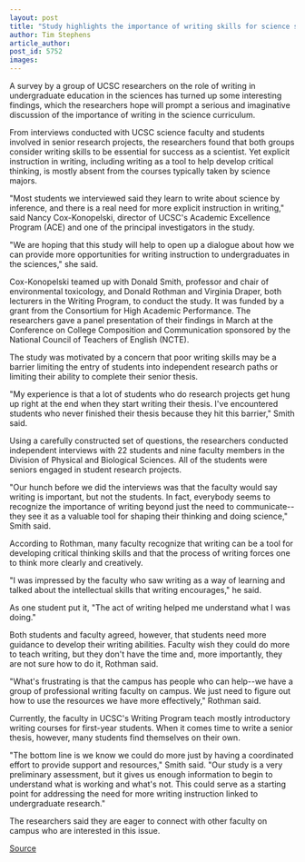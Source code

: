 ```yaml
---
layout: post
title: "Study highlights the importance of writing skills for science students"
author: Tim Stephens
article_author: 
post_id: 5752
images:
---
```


<a name="content" id="content"></a>
<p>
  A survey by a group of UCSC researchers on the role of writing in undergraduate education in the sciences has turned up some interesting findings, which the researchers hope will prompt a serious and imaginative discussion of the importance of writing in the science curriculum.
</p>
<p>
  From interviews conducted with UCSC science faculty and students involved in senior research projects, the researchers found that both groups consider writing skills to be essential for success as a scientist. Yet explicit instruction in writing, including writing as a tool to help develop critical thinking, is mostly absent from the courses typically taken by science majors.<br>
</p>
<p>
  "Most students we interviewed said they learn to write about science by inference, and there is a real need for more explicit instruction in writing," said Nancy Cox-Konopelski, director of UCSC's Academic Excellence Program (ACE) and one of the principal investigators in the study.<br>
</p>
<p>
  "We are hoping that this study will help to open up a dialogue about how we can provide more opportunities for writing instruction to undergraduates in the sciences," she said.<br>
</p>
<p>
  Cox-Konopelski teamed up with Donald Smith, professor and chair of environmental toxicology, and Donald Rothman and Virginia Draper, both lecturers in the Writing Program, to conduct the study. It was funded by a grant from the Consortium for High Academic Performance. The researchers gave a panel presentation of their findings in March at the Conference on College Composition and Communication sponsored by the National Council of Teachers of English (NCTE).<br>
</p>
<p>
  The study was motivated by a concern that poor writing skills may be a barrier limiting the entry of students into independent research paths or limiting their ability to complete their senior thesis.<br>
</p>
<p>
  "My experience is that a lot of students who do research projects get hung up right at the end when they start writing their thesis. I've encountered students who never finished their thesis because they hit this barrier," Smith said.<br>
</p>
<p>
  Using a carefully constructed set of questions, the researchers conducted independent interviews with 22 students and nine faculty members in the Division of Physical and Biological Sciences. All of the students were seniors engaged in student research projects.<br>
</p>
<p>
  "Our hunch before we did the interviews was that the faculty would say writing is important, but not the students. In fact, everybody seems to recognize the importance of writing beyond just the need to communicate--they see it as a valuable tool for shaping their thinking and doing science," Smith said.<br>
</p>
<p>
  According to Rothman, many faculty recognize that writing can be a tool for developing critical thinking skills and that the process of writing forces one to think more clearly and creatively.<br>
</p>
<p>
  "I was impressed by the faculty who saw writing as a way of learning and talked about the intellectual skills that writing encourages," he said.<br>
</p>
<p>
  As one student put it, "The act of writing helped me understand what I was doing."<br>
</p>
<p>
  Both students and faculty agreed, however, that students need more guidance to develop their writing abilities. Faculty wish they could do more to teach writing, but they don't have the time and, more importantly, they are not sure how to do it, Rothman said.<br>
</p>
<p>
  "What's frustrating is that the campus has people who can help--we have a group of professional writing faculty on campus. We just need to figure out how to use the resources we have more effectively," Rothman said.<br>
</p>
<p>
  Currently, the faculty in UCSC's Writing Program teach mostly introductory writing courses for first-year students. When it comes time to write a senior thesis, however, many students find themselves on their own.<br>
</p>
<p>
  "The bottom line is we know we could do more just by having a coordinated effort to provide support and resources," Smith said. "Our study is a very preliminary assessment, but it gives us enough information to begin to understand what is working and what's not. This could serve as a starting point for addressing the need for more writing instruction linked to undergraduate research."<br>
</p>
<p>
  The researchers said they are eager to connect with other faculty on campus who are interested in this issue.<br>
</p>
<p><a href="http://www1.ucsc.edu/currents/04-05/05-02/writing.asp" title="Permalink to writing">Source</a></p>
